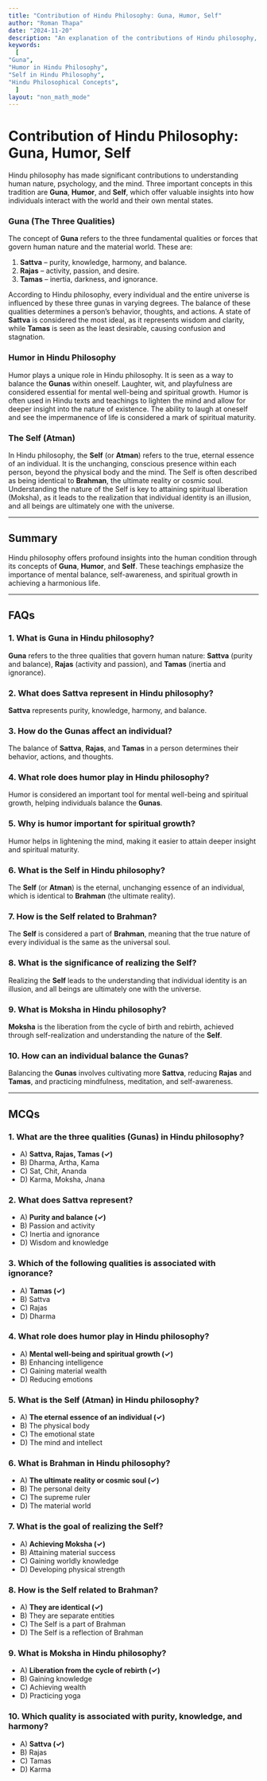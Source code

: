 ```yaml
---
title: "Contribution of Hindu Philosophy: Guna, Humor, Self" 
author: "Roman Thapa" 
date: "2024-11-20"
description: "An explanation of the contributions of Hindu philosophy, focusing on the concepts of Guna, Humor, and Self." 
keywords:
  [
"Guna",
"Humor in Hindu Philosophy",
"Self in Hindu Philosophy",
"Hindu Philosophical Concepts",
  ]
layout: "non_math_mode"
---
```


# Contribution of Hindu Philosophy: Guna, Humor, Self

Hindu philosophy has made significant contributions to understanding human nature, psychology, and the mind. Three important concepts in this tradition are **Guna**, **Humor**, and **Self**, which offer valuable insights into how individuals interact with the world and their own mental states.

### Guna (The Three Qualities)  
The concept of **Guna** refers to the three fundamental qualities or forces that govern human nature and the material world. These are:
1. **Sattva** – purity, knowledge, harmony, and balance.
2. **Rajas** – activity, passion, and desire.
3. **Tamas** – inertia, darkness, and ignorance.

According to Hindu philosophy, every individual and the entire universe is influenced by these three gunas in varying degrees. The balance of these qualities determines a person’s behavior, thoughts, and actions. A state of **Sattva** is considered the most ideal, as it represents wisdom and clarity, while **Tamas** is seen as the least desirable, causing confusion and stagnation.

### Humor in Hindu Philosophy  
Humor plays a unique role in Hindu philosophy. It is seen as a way to balance the **Gunas** within oneself. Laughter, wit, and playfulness are considered essential for mental well-being and spiritual growth. Humor is often used in Hindu texts and teachings to lighten the mind and allow for deeper insight into the nature of existence. The ability to laugh at oneself and see the impermanence of life is considered a mark of spiritual maturity.

### The Self (Atman)  
In Hindu philosophy, the **Self** (or **Atman**) refers to the true, eternal essence of an individual. It is the unchanging, conscious presence within each person, beyond the physical body and the mind. The Self is often described as being identical to **Brahman**, the ultimate reality or cosmic soul. Understanding the nature of the Self is key to attaining spiritual liberation (Moksha), as it leads to the realization that individual identity is an illusion, and all beings are ultimately one with the universe.

---

## Summary

Hindu philosophy offers profound insights into the human condition through its concepts of **Guna**, **Humor**, and **Self**. These teachings emphasize the importance of mental balance, self-awareness, and spiritual growth in achieving a harmonious life.

---

## FAQs

### 1. What is Guna in Hindu philosophy?  
**Guna** refers to the three qualities that govern human nature: **Sattva** (purity and balance), **Rajas** (activity and passion), and **Tamas** (inertia and ignorance).  

### 2. What does **Sattva** represent in Hindu philosophy?  
**Sattva** represents purity, knowledge, harmony, and balance.  

### 3. How do the **Gunas** affect an individual?  
The balance of **Sattva**, **Rajas**, and **Tamas** in a person determines their behavior, actions, and thoughts.  

### 4. What role does humor play in Hindu philosophy?  
Humor is considered an important tool for mental well-being and spiritual growth, helping individuals balance the **Gunas**.  

### 5. Why is humor important for spiritual growth?  
Humor helps in lightening the mind, making it easier to attain deeper insight and spiritual maturity.  

### 6. What is the **Self** in Hindu philosophy?  
The **Self** (or **Atman**) is the eternal, unchanging essence of an individual, which is identical to **Brahman** (the ultimate reality).  

### 7. How is the **Self** related to **Brahman**?  
The **Self** is considered a part of **Brahman**, meaning that the true nature of every individual is the same as the universal soul.  

### 8. What is the significance of realizing the **Self**?  
Realizing the **Self** leads to the understanding that individual identity is an illusion, and all beings are ultimately one with the universe.  

### 9. What is **Moksha** in Hindu philosophy?  
**Moksha** is the liberation from the cycle of birth and rebirth, achieved through self-realization and understanding the nature of the **Self**.  

### 10. How can an individual balance the **Gunas**?  
Balancing the **Gunas** involves cultivating more **Sattva**, reducing **Rajas** and **Tamas**, and practicing mindfulness, meditation, and self-awareness.  

---

## MCQs

### 1. What are the three qualities (Gunas) in Hindu philosophy?  
- A) **Sattva, Rajas, Tamas (✓)**  
- B) Dharma, Artha, Kama  
- C) Sat, Chit, Ananda  
- D) Karma, Moksha, Jnana  

### 2. What does **Sattva** represent?  
- A) **Purity and balance (✓)**  
- B) Passion and activity  
- C) Inertia and ignorance  
- D) Wisdom and knowledge  

### 3. Which of the following qualities is associated with ignorance?  
- A) **Tamas (✓)**  
- B) Sattva  
- C) Rajas  
- D) Dharma  

### 4. What role does humor play in Hindu philosophy?  
- A) **Mental well-being and spiritual growth (✓)**  
- B) Enhancing intelligence  
- C) Gaining material wealth  
- D) Reducing emotions  

### 5. What is the **Self** (Atman) in Hindu philosophy?  
- A) **The eternal essence of an individual (✓)**  
- B) The physical body  
- C) The emotional state  
- D) The mind and intellect  

### 6. What is **Brahman** in Hindu philosophy?  
- A) **The ultimate reality or cosmic soul (✓)**  
- B) The personal deity  
- C) The supreme ruler  
- D) The material world  

### 7. What is the goal of realizing the **Self**?  
- A) **Achieving Moksha (✓)**  
- B) Attaining material success  
- C) Gaining worldly knowledge  
- D) Developing physical strength  

### 8. How is the **Self** related to **Brahman**?  
- A) **They are identical (✓)**  
- B) They are separate entities  
- C) The Self is a part of Brahman  
- D) The Self is a reflection of Brahman  

### 9. What is **Moksha** in Hindu philosophy?  
- A) **Liberation from the cycle of rebirth (✓)**  
- B) Gaining knowledge  
- C) Achieving wealth  
- D) Practicing yoga  

### 10. Which quality is associated with purity, knowledge, and harmony?  
- A) **Sattva (✓)**  
- B) Rajas  
- C) Tamas  
- D) Karma  

